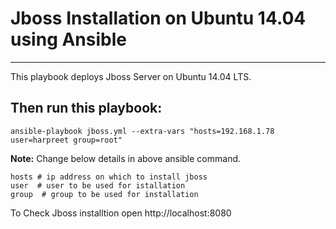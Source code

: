 # Jboss Installation on Ubuntu 14.04 using Ansible
--------
This playbook deploys Jboss Server on Ubuntu 14.04 LTS.


## Then run this playbook:

```
ansible-playbook jboss.yml --extra-vars "hosts=192.168.1.78 user=harpreet group=root"
```
**Note:** Change below details in above ansible command. 
```
hosts # ip address on which to install jboss
user  # user to be used for istallation
group  # group to be used for installation 
```
To Check Jboss installtion open http://localhost:8080


